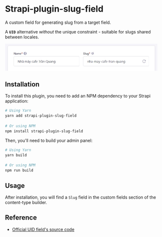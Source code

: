 # Strapi-plugin-slug-field

A custom field for generating slug from a target field.

A __`UID`__ alternative _without_ the unique constraint - suitable for slugs shared between locales.

![Strapi-plugin-slug-field](/image.jpg)

## Installation

To install this plugin, you need to add an NPM dependency to your Strapi application:

```sh
# Using Yarn
yarn add strapi-plugin-slug-field

# Or using NPM
npm install strapi-plugin-slug-field
```

Then, you'll need to build your admin panel:

```sh
# Using Yarn
yarn build

# Or using NPM
npm run build
```

## Usage

After installation, you will find a `Slug` field in the custom fields section of the content-type builder.

## Reference

* [Official UID field's source code](https://github.com/strapi/strapi/blob/main/packages/core/admin/admin/src/content-manager/components/InputUID/index.js)
